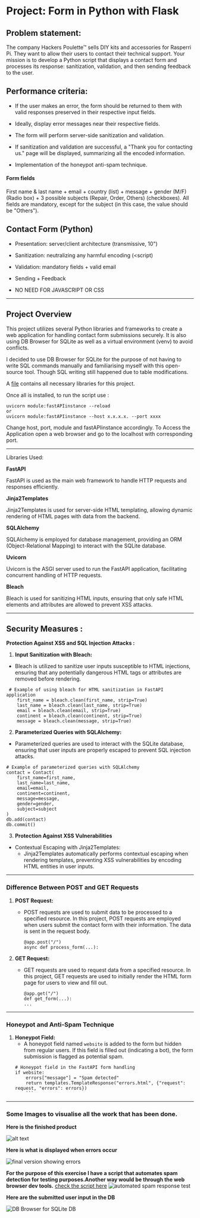 # Project: Form in Python with Flask

  

## Problem statement:

The company Hackers Poulette™ sells DIY kits and accessories for Rasperri Pi. They want to allow their users to contact their technical support. Your mission is to develop a Python script that displays a contact form and processes its response: sanitization, validation, and then sending feedback to the user.

  

## Performance criteria:

* If the user makes an error, the form should be returned to them with valid responses preserved in their respective input fields.

* Ideally, display error messages near their respective fields.

* The form will perform server-side sanitization and validation.

* If sanitization and validation are successful, a "Thank you for contacting us." page will be displayed, summarizing all the encoded information.

* Implementation of the honeypot anti-spam technique.

  

#### Form fields

First name & last name + email + country (list) + message + gender (M/F) (Radio box) + 3 possible subjects (Repair, Order, Others) (checkboxes). All fields are mandatory, except for the subject (in this case, the value should be "Others").

  

## Contact Form (Python)

* Presentation: server/client architecture (transmissive, 10")

* Sanitization: neutralizing any harmful encoding (<script)

* Validation: mandatory fields + valid email

* Sending + Feedback

* NO NEED FOR JAVASCRIPT OR CSS

----------------------------------------------------------------

  

## Project Overview

  

This project utilizes several Python libraries and frameworks to create a web application for handling contact form submissions securely. It is also using DB Browser for SQLite as well as a virtual environment (venv) to avoid conflicts. 

I decided to use DB Browser for SQLite for the purpose of not having to write SQL commands manually and familiarising myself with this open-source tool. Though SQL writing still happened due to table modifications. 

A [file](FormProjectDependencies.txt) contains all necessary libraries for this project. 

Once all is installed, to run the script use :
```
uvicorn module:fastAPIinstance --reload 
or
uvicorn module:fastAPIinstance --host x.x.x.x. --port xxxx
```
Change host, port, module and fastAPIinstance accordingly.
To Access the Application open a web browser and go to the localhost with corresponding port. 

----------------------------------------------------------------

Libraries Used:

**FastAPI**

FastAPI is used as the main web framework to handle HTTP requests and responses efficiently.

**Jinja2Templates**

Jinja2Templates is used for server-side HTML templating, allowing dynamic rendering of HTML pages with data from the backend.

**SQLAlchemy**

SQLAlchemy is employed for database management, providing an ORM (Object-Relational Mapping) to interact with the SQLite database.

**Uvicorn**

Uvicorn is the ASGI server used to run the FastAPI application, facilitating concurrent handling of HTTP requests.

**Bleach**

Bleach is used for sanitizing HTML inputs, ensuring that only safe HTML elements and attributes are allowed to prevent XSS attacks.


----------------------------------------------------------------
## Security Measures :
**Protection Against XSS and SQL Injection Attacks :**

1. **Input Sanitization with Bleach:**

  - Bleach is utilized to sanitize user inputs susceptible to HTML injections, ensuring that any potentially dangerous HTML tags or attributes are removed before rendering.
```
 # Example of using bleach for HTML sanitization in FastAPI application
 	first_name = bleach.clean(first_name, strip=True)
	last_name = bleach.clean(last_name, strip=True)
 	email = bleach.clean(email, strip=True)
    continent = bleach.clean(continent, strip=True)
 	message = bleach.clean(message, strip=True)
```

2. **Parameterized Queries with SQLAlchemy:**

- Parameterized queries are used to interact with the SQLite database, ensuring that user inputs are properly escaped to prevent SQL injection attacks.
 
 ```
 # Example of parameterized queries with SQLAlchemy
 contact = Contact(
     first_name=first_name,
     last_name=last_name,
     email=email,
     continent=continent,
     message=message,
     gender=gender,
     subject=subject
 )
 db.add(contact)
 db.commit()
 ```

3. **Protection Against XSS Vulnerabilities**

- Contextual Escaping with Jinja2Templates:
    - Jinja2Templates automatically performs contextual escaping when rendering templates, preventing XSS vulnerabilities by encoding HTML entities in user inputs.

----------------------------------------------------------------

### Difference Between POST and GET Requests

1. **POST Request:**
    
    - POST requests are used to submit data to be processed to a specified resource. In this project, POST requests are employed when users submit the contact form with their information. The data is sent in the request body.
	    ```
        @app.post("/")
		async def process_form(...):
        ```
2. **GET Request:**

	- GET requests are used to request data from a specified resource. In this project, GET requests are used to initially render the HTML form page for users to view and fill out.
		```
        @app.get("/")
		def get_form(...):
        ...
    
----------------------------------------------------------------
### Honeypot and Anti-Spam Technique

1. **Honeypot Field:**
    - A honeypot field named `website` is added to the form but hidden from regular users. If this field is filled out (indicating a bot), the form submission is flagged as potential spam.
	```
    # Honeypot field in the FastAPI form handling
	if website:
	    errors["message"] = "Spam detected"
	    return templates.TemplateResponse("errors.html", {"request": request, "errors": errors})
        ```

  ----------------------------------------------------------------
  ### Some Images to visualise all the work that has been done. 

**Here is the finished product** 

![alt text](image.png)

**Here is what is displayed when errors occur**

![final version showing errors](finalwitherrors.PNG)

**For the purpose of this exercise I have a script that automates spam detection for testing purposes.Another way would be through the web browser dev tools.**
[check the script here](test_spam_detection.py)
![automated spam response test](SpamDetected.PNG)

**Here are the submitted user input in the DB**

![DB Browser for SQLite DB](WorkingDB.PNG)

